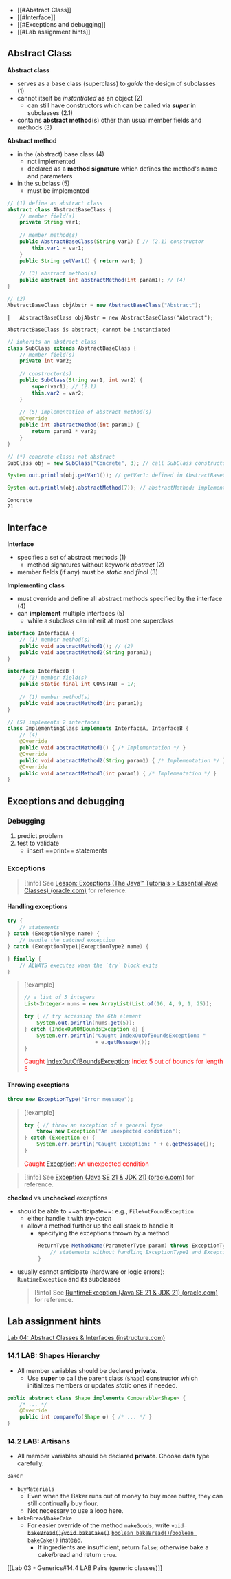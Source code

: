 - [[#Abstract Class]]
- [[#Interface]]
- [[#Exceptions and debugging]]
- [[#Lab assignment hints]]

## Abstract Class
**Abstract class**
- serves as a base class (superclass) to *guide* the design of subclasses (1)
- cannot itself be *instantiated* as an object (2)
  - can still have constructors which can be called via ***super*** in subclasses (2.1)
- contains **abstract method**(s) other than usual member fields and methods (3)

**Abstract method**
- in the (abstract) base class (4)
  - not implemented
  - declared as a **method signature** which defines the method's name and parameters
- in the subclass (5)
  - must be implemented


```Java
// (1) define an abstract class
abstract class AbstractBaseClass {
    // member field(s)
    private String var1;
    
    // member method(s)
    public AbstractBaseClass(String var1) { // (2.1) constructor
        this.var1 = var1;
    }
    public String getVar1() { return var1; }
    
    // (3) abstract method(s)
    public abstract int abstractMethod(int param1); // (4)
}
```


```Java
// (2)
AbstractBaseClass objAbstr = new AbstractBaseClass("Abstract");
```


    |   AbstractBaseClass objAbstr = new AbstractBaseClass("Abstract");

    AbstractBaseClass is abstract; cannot be instantiated

    



```Java
// inherits an abstract class
class SubClass extends AbstractBaseClass {
    // member field(s)
    private int var2;
    
    // constructor(s)
    public SubClass(String var1, int var2) {
        super(var1); // (2.1)
        this.var2 = var2;
    }
    
    // (5) implementation of abstract method(s)
    @Override
    public int abstractMethod(int param1) {
        return param1 * var2;
    }
}
```


```Java
// (*) concrete class: not abstract
SubClass obj = new SubClass("Concrete", 3); // call SubClass constructor

System.out.println(obj.getVar1()); // getVar1: defined in AbstractBaseClass

System.out.println(obj.abstractMethod(7)); // abstractMethod: implemented in Subclass
```

    Concrete
    21


## Interface
**Interface**
- specifies a set of abstract methods (1)
  - method signatures without keywork *abstract* (2)
- member fields (if any) must be *static* and *final* (3)

**Implementing class**
- must override and define all abstract methods specified by the interface (4)
- can **implement** multiple interfaces (5)
  - while a subclass can inherit at most one superclass


```Java
interface InterfaceA {
    // (1) member method(s)
    public void abstractMethod1(); // (2)
    public void abstractMethod2(String param1);
}

interface InterfaceB {
    // (3) member field(s)
    public static final int CONSTANT = 17;
    
    // (1) member method(s)
    public void abstractMethod3(int param1);
}

// (5) implements 2 interfaces
class ImplementingClass implements InterfaceA, InterfaceB {
    // (4)
    @Override
    public void abstractMethod1() { /* Implementation */ }
    @Override
    public void abstractMethod2(String param1) { /* Implementation */ }
    @Override
    public void abstractMethod3(int param1) { /* Implementation */ }
}
```

## Exceptions and debugging

### Debugging
1. predict problem
2. test to validate
	- insert ==print== statements

### Exceptions
> [!info]
> See [Lesson: Exceptions (The Java™ Tutorials > Essential Java Classes) (oracle.com)](https://docs.oracle.com/javase/tutorial/essential/exceptions/index.html) for reference.

#### Handling exceptions
```java
try {
    // statements
} catch (ExceptionType name) {
    // handle the catched exception
} catch (ExceptionType1|ExceptionType2 name) {

} finally {
    // ALWAYS executes when the `try` block exits
}
```
> [!example]
> ```java
> // a list of 5 integers
> List<Integer> nums = new ArrayList(List.of(16, 4, 9, 1, 25));
> 
> try { // try accessing the 6th element
>     System.out.println(nums.get(5));
> } catch (IndexOutOfBoundsException e) {
>     System.err.println("Caught IndexOutOfBoundsException: "
>                        + e.getMessage());
> }
> ```
> <p style="color:red">Caught <a href="https://docs.oracle.com/en/java/javase/21/docs/api/java.base/java/lang/IndexOutOfBoundsException.html">IndexOutOfBoundsException</a>: Index 5 out of bounds for length 5</p>

#### Throwing exceptions
```java
throw new ExceptionType("Error message");
```
> [!example]
> ```java
> try { // throw an exception of a general type
>     throw new Exception("An unexpected condition");
> } catch (Exception e) {
>     System.err.println("Caught Exception: " + e.getMessage());
> }
> ```
> <p style="color:red">Caught <a href="https://docs.oracle.com/en/java/javase/21/docs/api/java.base/java/lang/Exception.html">Exception</a>: An unexpected condition</p>

> [!info]
> See [Exception (Java SE 21 & JDK 21) (oracle.com)](https://docs.oracle.com/en/java/javase/21/docs/api/java.base/java/lang/Exception.html) for reference.

**checked** vs **unchecked** exceptions
- should be able to ==anticipate==: e.g., `FileNotFoundException`
  - either handle it with *try-catch*
  - allow a method further up the call stack to handle it
    - specifying the exceptions thrown by a method
      ```java
      ReturnType MethodName(ParameterType param) throws ExceptionType1, ExceptionType2 {
          // statements without handling ExceptionType1 and ExceptionType2
      }
      ```
- usually cannot anticipate (hardware or logic errors): `RuntimeException` and its subclasses
  > [!info]
  > See [RuntimeException (Java SE 21 & JDK 21) (oracle.com)](https://docs.oracle.com/en/java/javase/21/docs/api/java.base/java/lang/RuntimeException.html) for reference.


## Lab assignment hints
[Lab 04: Abstract Classes & Interfaces (instructure.com)](https://tulane.instructure.com/courses/2271434/assignments/14343172)

### 14.1 LAB: Shapes Hierarchy
- All member variables should be declared **private**.
  - Use **super** to call the parent class (`Shape`) constructor which initializes members or updates *static* ones if needed.

```java
public abstract class Shape implements Comparable<Shape> {
    /* ... */
    @Override
    public int compareTo(Shape o) { /* ... */ }
}
```

### 14.2 LAB: Artisans
- All member variables should be declared **private**. Choose data type carefully.

`Baker`
- `buyMaterials`
  - Even when the Baker runs out of money to buy more butter, they can still continually buy flour.
  - Not necessary to use a loop here.
- `bakeBread`/`bakeCake`
  - For easier override of the method `makeGoods`, write ~~`void bakeBread()`/`void bakeCake()`~~ <ins>`boolean bakeBread()`/`boolean bakeCake()`</ins> instead.
    - If ingredients are insufficient, return `false`; otherwise bake a cake/bread and return `true`.

[[Lab 03 - Generics#14.4 LAB Pairs (generic classes)]]
